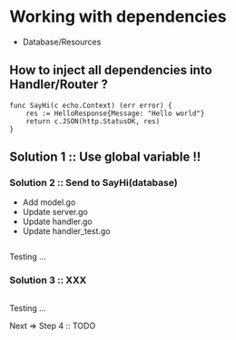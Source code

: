 # Working with dependencies
* Database/Resources


## How to inject all dependencies into Handler/Router ?
```
func SayHi(c echo.Context) (err error) {
	res := HelloResponse{Message: "Hello world"}
	return c.JSON(http.StatusOK, res)
}
```

## Solution 1 :: Use global variable !!

### Solution 2 :: Send to SayHi(database)
* Add model.go
* Update server.go
* Update handler.go
* Update handler_test.go

```
```

Testing ...

### Solution 3 :: XXX
```
```

Testing ...


Next => Step 4 :: TODO